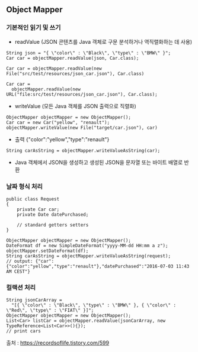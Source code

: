 ## Object Mapper

### 기본적인 읽기 및 쓰기

- readValue (JSON 콘텐츠를 Java 객체로 구문 분석하거나 역직렬화하는 데 사용)

```
String json = "{ \"color\" : \"Black\", \"type\" : \"BMW\" }";
Car car = objectMapper.readValue(json, Car.class);
```
```
Car car = objectMapper.readValue(new File("src/test/resources/json_car.json"), Car.class)
```
```
Car car = 
  objectMapper.readValue(new URL("file:src/test/resources/json_car.json"), Car.class);
````
- writeValue (모든 Java 객체를 JSON 출력으로 직렬화)


```
ObjectMapper objectMapper = new ObjectMapper();
Car car = new Car("yellow", "renault");
objectMapper.writeValue(new File("target/car.json"), car)
```

- 출력 
 {"color":"yellow","type":"renault"}


```
String carAsString = objectMapper.writeValueAsString(car);
```
- Java 객체에서 JSON을 생성하고 생성된 JSON을 문자열 또는 바이트 배열로 반환


### 날짜 형식 처리

```
public class Request 
{
    private Car car;
    private Date datePurchased;

    // standard getters setters
}

ObjectMapper objectMapper = new ObjectMapper();
DateFormat df = new SimpleDateFormat("yyyy-MM-dd HH:mm a z");
objectMapper.setDateFormat(df);
String carAsString = objectMapper.writeValueAsString(request);
// output: {"car":{"color":"yellow","type":"renault"},"datePurchased":"2016-07-03 11:43 AM CEST"}
```


### 컬랙션 처리
```
String jsonCarArray = 
  "[{ \"color\" : \"Black\", \"type\" : \"BMW\" }, { \"color\" : \"Red\", \"type\" : \"FIAT\" }]";
ObjectMapper objectMapper = new ObjectMapper();
List<Car> listCar = objectMapper.readValue(jsonCarArray, new TypeReference<List<Car>>(){});
// print cars
```


출처 : https://recordsoflife.tistory.com/599

